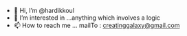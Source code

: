 - 👋 Hi, I’m @hardikkoul
- 👀 I’m interested in ...anything which involves a logic
- 📫 How to reach me ... mailTo : creatinggalaxy@gmail.com

<!---
hardikkoul/hardikkoul is a ✨ special ✨ repository because its `README.md` (this file) appears on your GitHub profile.
You can click the Preview link to take a look at your changes.
--->
